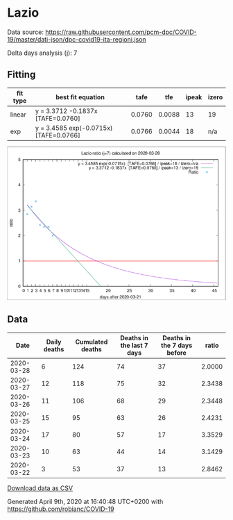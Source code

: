 # Lazio

Data source: https://raw.githubusercontent.com/pcm-dpc/COVID-19/master/dati-json/dpc-covid19-ita-regioni.json

Delta days analysis (j): 7

## Fitting 
|fit type|best fit equation|tafe|tfe|ipeak|izero|
|-------|-----|--------|------|---|---|
|linear|y = 3.3712 -0.1837x  [TAFE=0.0760]|0.0760|0.0088|13|19|
|exp|y = 3.4585 exp(-0.0715x)  [TAFE=0.0766]|0.0766|0.0044|18|n/a|

![Plot](COVID-19_lazio_j7_2020-03-28.png)

## Data
|Date|Daily deaths|Cumulated deaths|Deaths in the last 7 days|Deaths in the 7 days before|ratio|
|----|----------|-----------|-------|--------------------|-----|
|2020-03-28|6|124|74|37|2.0000|
|2020-03-27|12|118|75|32|2.3438|
|2020-03-26|11|106|68|29|2.3448|
|2020-03-25|15|95|63|26|2.4231|
|2020-03-24|17|80|57|17|3.3529|
|2020-03-23|10|63|44|14|3.1429|
|2020-03-22|3|53|37|13|2.8462|

[Download data as CSV](COVID-19_lazio_j7_2020-03-28.csv)

Generated April 9th, 2020 at 16:40:48 UTC+0200 with https://github.com/robianc/COVID-19
